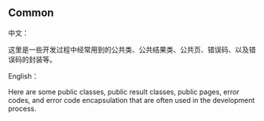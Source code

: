 ## Common

中文：

这里是一些开发过程中经常用到的公共类、公共结果类、公共页、错误码、以及错误码的封装等。

English：

Here are some public classes, public result classes, public pages, error codes, and error code encapsulation that are often used in the development process.